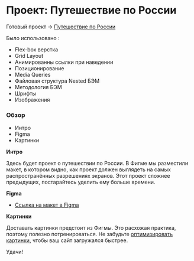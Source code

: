 # Проект: Путешествие по России

Готовый проект -> [Путешествие по России](https://stepanamz.github.io/russian-travel/ "перейти на сайт")


Было использовано :

- Flex-box верстка
- Grid Layout
- Анимированны ссылки при наведении
- Позиционирование
- Media Queries
- Файловая структура Nested БЭМ
- Методология БЭМ
- Шрифты
- Изображения


### Обзор
* Интро
* Figma
* Картинки

**Интро**

Здесь будет проект о путешествии по России.
В Фигме мы разместили макет, в котором видно, как проект должен выглядеть на самых распространённых разрешениях экранов.
Этот проект сложнее предыдущих, постарайтесь уделить ему больше времени.

**Figma**

* [Ссылка на макет в Figma](https://www.figma.com/file/5S2WSbEFL6awjVWJ0NWL8Q/Sprint-3_-Russia-_-desktop-mobile?node-id=28503%3A0)

**Картинки**

Доставать картинки предстоит из Фигмы. Это расхожая практика, поэтому полезно потренироваться.
Не забудьте [оптимизировать картинки](https://tinypng.com/), чтобы ваш сайт загружался быстрее.

Удачи!
